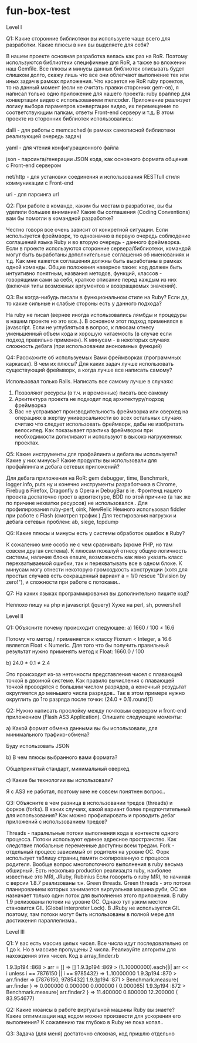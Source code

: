 fun-box-test
============

Level I

Q1: Какие сторонние библиотеки вы используете чаще всего для разработки. Какие 
плюсы в них вы выделяете для себя?

В нашем проекте основная разработка велась как раз на RoR. Поэтому используются библиотеки специфичные для RoR, а также во вложении наш Gemfile. Все плюсы и минусы данных библиотек описывать будет слишком долго, скажу лишь что все они облегчают выполнение тех или иных задач в рамках приложения.
Что касается не RoR ruby проектов, то на данный момент (если не считать правки сторонних gem-ов), я написал только одно приложение для нашего проекта: ruby враппер для конвертации видео с использованием mencoder. Приложение реализует логику выбора параметров конвертации видео, их перемещение по соответствующим папкам, ответы Front-end серверу и т.д.
В этом проекте из сторонних библиотек использовались:

dalli - для работы с memcached (в рамках самописной библиотеки реализующей очередь задач)

yaml - для чтения конфигурационного файла

json - парсинга/генерации JSON кода, как основного формата общения с Front-end сервером

net/http - для установки соединения и использования RESTfull стиля коммуникации с Front-end

uri - для парсинга url

Q2: При работе в команде, каким бы местам в разработке, вы бы уделили большее 
внимание? Какие бы соглашения (Coding Conventions) вам бы помогли в командной 
разработке?

Честно говоря все очень зависит от конкретной ситуации. Если используется фреймворк, то однозначно в первую очередь соблюдение соглашений языка Ruby и во вторую очередь - данного фреймворка. Если в проекте используются сторонние сервера/библиотеки, командой могут быть выработаны дополнительные соглашения об именованиях и т.д. Как мне кажется соглашения должны быть выработаны в рамках одной команды. Общие положения наверное такие: код должен быть интуитивно понятным, названия методов, функций, классов - говорящими сами за себя, краткое описание перед каждым из них (включая типы возможных аргументов и возвращаемых значений).

Q3: Вы когда-нибудь писали в функциональном стиле на Ruby? Если да, то какие сильные 
и слабые стороны есть у данного подхода?

На ruby не писал (вернее иногда использовались лямбды и процедуры в нашем проекте но это все..). В основном этот подход применялся в javascript. Если не углубляться в вопрос, к плюсам отнесу уменьшенный объем кода и хорошую читаемость (в случае если подход правильно применен). К минусам - в некоторых случаях сложность дебага (при использовании аноноимных функций)

Q4: Расскажите об используемых Вами фреймворках (программных каркасах). В чем их 
плюсы? Для каких задач лучше использовать существующий фреймворк, а когда 
лучше все написать самому?

Использовал только Rails.  Написать все самому лучше в случаях:
1) Позволяют ресурсы (в т.ч. и временные) писать все самому
2) Архитектура проекта не подходит под архитектуру/подход фреймворка
3) Вас не устраивает производительность фреймворка или оверхед на операциях в жертву универсальности
во всех остальных случаях считаю что следует использовать фреймворк, дабы не изобретать велосипед. Как показывает практика фреймворки при необходимости допиливают и используют в высоко нагруженных проектах.

Q5: Какие инструменты для профайлинга и дебага вы используете? Какие у них 
минусы? Какие продукты вы использовали для профайлинга и дебага сетевых 
приложений?

Для дебага приложения на RoR:  gem debugger, time, Benchmark, logger.info, puts ну и конечно инструменты разработчика в Chrome, Firebug в Firefox, Dragonfly в Opera и DebugBar в ie. Фронтенд нашего проекта достаточно прост в архитектуре, BDD по этой причине (а так же по причине нехватки ресурсов) не использовался..
Для профилирования ruby-perf, oink, NewRelic
Немного использовал fiddler при работе с Flash (смотрел трафик )
Для тестирования нагрузки и дебага сетевых проблем: ab, siege, tcpdump

Q6: Какие плюсы и минусы есть у системы обработок ошибок в Ruby?

К сожалению мне особо не с чем сравнивать (кроме PHP, но там совсем другая система). К плюсам пожалуй отнесу общую логичность системы, наличие блока ensure, возможность как явно указать класс перехватываемой ошибки, так и перехватывать все в одном блоке. К минусам могу отнести некоторую громоздкость конструкции (хотя для простых случаев есть сокращенный вариант a  = 1/0 rescue "Division by zero!"), и сложности при работе с потоками..

Q7: На каких языках программирования вы дополнительно пишите код?

Неплохо пишу на php и javascript (jquery)
Хуже на perl, sh, powershell

Level II

Q1: Объясните почему происходит следующее:
a) 1660 / 100 ≠ 16.6 

Потому что метод / применяется к классу Fixnum < Integer, а 16.6 является Float < Numeric. Для того что бы получить правильный результат нужно применять метод к Float: 1660.0 / 100

b) 24.0 * 0.1 ≠ 2.4

Это происходит из-за неточности представления чисел с плавающей точкой в двоиной системе. Как правило вычисления с плавающей точкой проводятся с большим числом разрядов, а конечный резудьтат округляется до меньшего числа разрядов.. Так в этом примере нужно округлить до 1го разряда после точки: (24.0 * 0.1).round(1)

Q2: Нужно написать прослойку между почтовым сервером и front-end приложением 
(Flash AS3 Application). Опишите следующие моменты:

a) Какой формат обмена данными вы бы использовали, для минимального трафико-обмена?

Буду использовать JSON

b) В чем плюсы выбранного вами формата?

Общепринятый стандарт, минимальный оверхед

c) Какие бы технологии вы использовали?

Я с AS3 не работал, поэтому мне не совсем понятнен вопрос..

Q3: Объясните в чем разница в использовании тредов (threads) и форков (forks). В каких случаях, какой вариант более предпочтительный для использования? Как можно профилировать и проводить дебаг приложений с использованием тредов?

Threads - паралельные потоки выполнения кода в контексте одного процесса. Потоки используют единое адресное пространство. Как следствие глобальные переменные доступны всем тредам.
Fork - отдельный процесс зависимый от родителя на уровне ОС. Форк использует таблицу страниц памяти скопированную с процесса родителя.
Вообще вопрос многопоточного выполнения в ruby весьма обширный.
Есть несколько production реализацтя ruby, наиболее известные это MRI, JRuby, Rubinius
Если говорить о ruby MRI, то начиная с версии 1.8.7 реализованы т.н. Green threads. Green threads - это потоки планированием которых занимается виртуальная машина руби, ОС же назначает только один поток для выполнения этого приложения.
В ruby 1.9 релизованы потоки на уровне ОС. Однако тут узким местом становится GIL (Global interpreter Lock).
В JRuby не используется GIL поэтому, там потоки могут быть использованы в полной мере для достижения параллелизма..

Level III

Q1: У вас есть массив целых чисел. Все числа идут последовательно от 1 до k. Но в массиве пропущены 2 числа. Реализуйте алгоритм для нахождения этих чисел.
Код в array_finder.rb

1.9.3p194 :868 > arr = []
 => [] 
1.9.3p194 :869 > (1..10000000).each{|i| arr << i unless i == 7876150 || i == 9785432}
 => 1..10000000 
1.9.3p194 :870 > arr.finder
 => [7876150, 9785432] 
1.9.3p194 :871 > Benchmark.measure{ arr.finder }
 =>   0.000000   0.000000   0.000000 (  0.000065)
1.9.3p194 :872 > Benchmark.measure{ arr.finder2 }
 =>  11.400000   0.800000  12.200000 ( 83.954677)

Q2: Какие нюансы в работе виртуальной машины Ruby вы знаете? Какие оптимизации над кодом можно произвести для ускорения его выполнения?
К сожалению так глубоко в Ruby не пока копал.. 

Q3: Задача (для меня) достаточно сложная, код пришлю отдельно
